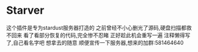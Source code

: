 # Starver
这个插件是专为stardust服务器打造的
之前曾经不小心删光了源码,硬盘扫描都救不回来
看了看部分恢复的代码,完全惨不忍睹
正好趁此机会重写一遍
注释懒得写了,自己看名字吧
想拿去的随意
顺便宣传一下服务器,想来的加群:581464640
